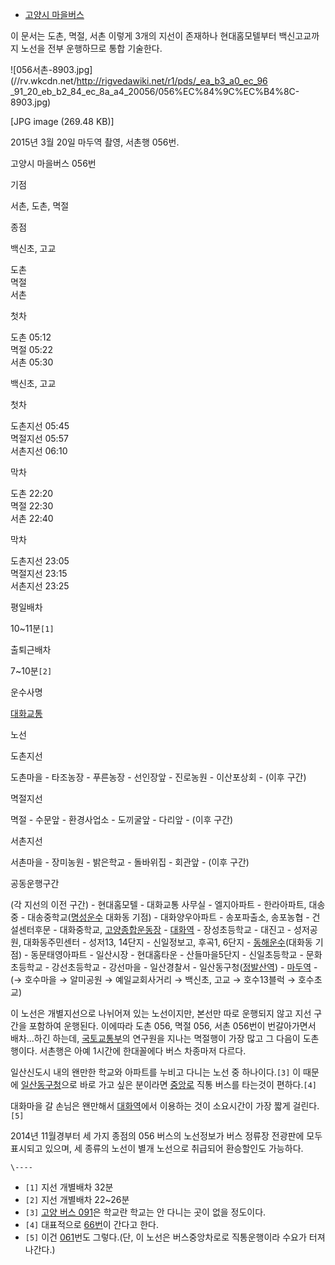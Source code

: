   * [고양시 마을버스](%EA%B3%A0%EC%96%91%EC%8B%9C%20%EB%A7%88%EC%9D%84%EB%B2%84%EC%8A%A4.md)  

이 문서는 도촌, 멱절, 서촌 이렇게 3개의 지선이 존재하나 현대홈모텔부터 백신고교까지 노선을 전부 운행하므로 통합 기술한다.

  

![056서촌-8903.jpg](//rv.wkcdn.net/http://rigvedawiki.net/r1/pds/_ea_b3_a0_ec_96
_91_20_eb_b2_84_ec_8a_a4_20056/056%EC%84%9C%EC%B4%8C-8903.jpg)

[JPG image (269.48 KB)]

  
2015년 3월 20일 마두역 촬영, 서촌행 056번.

고양시 마을버스 056번

기점

서촌, 도촌, 멱절

종점

백신초, 고교

도촌  
멱절  
서촌

첫차

도촌 05:12  
멱절 05:22  
서촌 05:30

백신초, 고교

첫차

도촌지선 05:45  
멱절지선 05:57  
서촌지선 06:10

막차

도촌 22:20  
멱절 22:30  
서촌 22:40

막차

도촌지선 23:05  
멱절지선 23:15  
서촌지선 23:25

평일배차

10~11분`[1]`

출퇴근배차

7~10분`[2]`

운수사명

[대화교통](%EB%8C%80%ED%99%94%EA%B5%90%ED%86%B5#s-2.md)

노선

도촌지선

도촌마을 - 타조농장 - 푸른농장 - 선인장앞 - 진로농원 - 이산포상회 - (이후 구간)

멱절지선

멱절 - 수문앞 - 환경사업소 - 도끼굴앞 - 다리앞 - (이후 구간)

서촌지선

서촌마을 - 장미농원 - 밝은학교 - 돌바위집 - 회관앞 - (이후 구간)

공동운행구간

(각 지선의 이전 구간) - 현대홈모텔 - 대화교통 사무실 - 엘지아파트 - 한라아파트, 대송중 -
대송중학교([명성운수](%EB%AA%85%EC%84%B1%EC%9A%B4%EC%88%98.md) 대화동 기점) - 대화양우아파트 -
송포파출소, 송포농협 - 건설센터후문 - 대화중학교, [고양종합운동장](%EA%B3%A0%EC%96%91%EC%A2%85%ED%95%A9%EC%9A%B4%EB%8F%99%EC%9E%A5.md) \- [대화역](%EB%8C%80%ED%99%94%EC%97%AD.md)
\- 장성초등학교 - 대진고 - 성저공원, 대화동주민센터 - 성저13, 14단지 - 신일정보고, 후곡1, 6단지 -
[동해운수](%EB%8F%99%ED%95%B4%EC%9A%B4%EC%88%98.md)(대화동 기점) - 동문태영아파트 - 일산시장 -
현대홈타운 - 산들마을5단지 - 신일초등학교 - 문화초등학교 - 강선초등학교 - 강선마을 - 일산경찰서 -
일산동구청([정발산역](%EC%A0%95%EB%B0%9C%EC%82%B0%EC%97%AD.md)) -
[마두역](%EB%A7%88%EB%91%90%EC%97%AD.md) \- (→ 호수마을 → 알미공원 → 예일교회사거리 → 백신초, 고교
→ 호수13블럭 → 호수초교)

이 노선은 개별지선으로 나뉘어져 있는 노선이지만, 본선만 따로 운행되지 않고 지선 구간을 포함하여 운행된다. 이에따라 도촌 056, 멱절
056, 서촌 056번이 번갈아가면서 배차...하긴 하는데,
[국토교통부](%EA%B5%AD%ED%86%A0%EA%B5%90%ED%86%B5%EB%B6%80.md)의 연구원을 지나는 멱절행이 가장
많고 그 다음이 도촌행이다. 서촌행은 아예 1시간에 한대꼴에다 버스 차종마저 다르다.

일산신도시 내의 왠만한 학교와 아파트를 누비고 다니는 노선 중 하나이다.`[3]` 이 때문에
[일산동구청](%EC%9D%BC%EC%82%B0%EB%8F%99%EA%B5%AC.md)으로 바로 가고 싶은 분이라면
[중앙로](%EC%A4%91%EC%95%99%EB%A1%9C%28%EA%B3%A0%EC%96%91%29.md) 직통 버스를 타는것이
편하다.`[4]`

대화마을 갈 손님은 왠만해서 [대화역](%EB%8C%80%ED%99%94%EC%97%AD.md)에서 이용하는 것이 소요시간이 가장 짧게
걸린다.`[5]`

2014년 11월경부터 세 가지 종점의 056 버스의 노선정보가 버스 정류장 전광판에 모두 표시되고 있으며, 세 종류의 노선이 별개 노선으로
취급되어 환승할인도 가능하다.

`\----`

  * `[1]` 지선 개별배차 32분
  * `[2]` 지선 개별배차 22~26분
  * `[3]` [고양 버스 091](%EA%B3%A0%EC%96%91%20%EB%B2%84%EC%8A%A4%20091.md)은 학교란 학교는 안 다니는 곳이 없을 정도이다.
  * `[4]` 대표적으로 [66번](%EA%B3%A0%EC%96%91%20%EB%B2%84%EC%8A%A4%2066.md)이 간다고 한다.
  * `[5]` 이건 [061](%EA%B3%A0%EC%96%91%20%EB%B2%84%EC%8A%A4%20061.md)번도 그렇다.(단, 이 노선은 버스중앙차로로 직통운행이라 수요가 터져나간다.)

